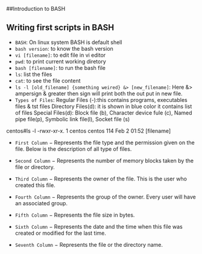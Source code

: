 ##Introduction to BASH

## Writing first scripts in BASH
- `BASH`: On linux system BASH is default shell
- `bash version`: to know the bash version
- `vi [filename]`: to edit file in vi editor
- `pwd`: to print current working diretory
- `bash [filename]`: to run the bash file
- `ls`: list the files
- `cat`: to see the file content
- `ls -l [old_filename] {something weired} &> [new_filename]`: Here &> ampersign & greater then sign will print both the out put in new file.
- `Types of Files`: 
Regular Files (-):this contains programs, executables files & tst files
Directory Files(d): it is shown in blue color it contains list of files
Special Files(d): Block file (b), Character device fule (c), Named pipe file(p), Symbolic link file(l), Socket file (s)

centos#ls -l
-rwxr-xr-x. 1 centos centos 114 Feb 2 01:52 [filename]

- `First Column` − Represents the file type and the permission given on the file. Below is the description of all type of files.

- `Second Column` − Represents the number of memory blocks taken by the file or directory.

- `Third Column` − Represents the owner of the file. This is the user who created this file.

- `Fourth Column` − Represents the group of the owner. Every user will have an associated group.

- `Fifth Column` − Represents the file size in bytes.

- `Sixth Column` − Represents the date and the time when this file was created or modified for the last time.

- `Seventh Column` − Represents the file or the directory name.

